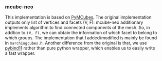 ### mcube-neo
This implementation is based on [PyMCubes](https://github.com/pmneila/PyMCubes). The original implementation outputs only list of vertices and facets (V, F). mcube-neo additionary implements algorithm to find connected components of the mesh. So, in addtion to `(V, F)`, we can obtain the information of which facet to belong to which groups. The implementation that I added/modified is mainly be found in `marchingcubes.h`. Another difference from the original is that, we use [pybind11](https://github.com/pybind/pybind11) rather than pure python wrapper, which enables us to easily write a fast wrapper.

